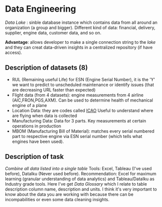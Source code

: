 # Data Engineering

*Data Lake* : sinble database instance which contains data from all around 
an organization (a group and bigger). Different kind of data: financial, delivery,
supplier, engine data, customer data, and so on.

**Advantage**: allows developer to make a single connection string to the *lake*
and they can creat data-driven insights in a centralized repository (if have access).

## Description of datasets (8)
- RUL (Remaining useful Life) for ESN (Engine Serial Number), it is the 'Y' we want to predict to
  unscheduled maintenance or identify issues (that are decreasing URL faster than expected)
- Flight data (from 4 datasets): engine measurements from 4 airline (AIC,FRON,PGS,AXM).
  Can be used to determine health of mechanical engine of a plane
- Location Data: they are codes called [ICAO](https://en.wikipedia.org/wiki/ICAO_airport_code)
  Useful to understand where are flying when data is collected
- Manufacturing Data: Data for 3 parts. Key measurements at certain operations in production
- MBOM (Manufacturing Bill of Material): matches every serial numbered part to respective engine via
  ESN serial number (which tells what engines have been used).
## Description of task
*Combine all data listed into a single table*
Tools: Excel, Tableau (I've used before), DataIku (Never used before). Recommendation:
Excel for maximum learning (granular understanding of data analytics) and Tableau/DataIku
as Industry grade tools. Here I've get *Data Glossary* which I relate to table description
column name, description and units. I think it's very important to know about the data you
are working with because there can be incompabilities or even some data cleaning insights.
